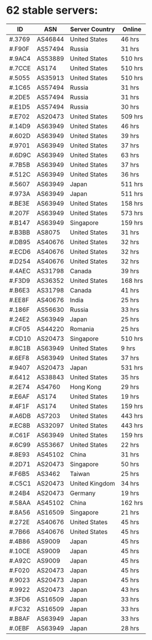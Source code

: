 # 62 stable servers:

| ID | ASN | Server Country | Online |
| ------ | ------ | ------ | ------ |
| #.3769 | AS46844 | United States | 46 hrs |
| #.F90F | AS57494 | Russia | 31 hrs |
| #.9AC4 | AS53889 | United States | 510 hrs |
| #.7CCE | AS174 | United States | 510 hrs |
| #.5055 | AS35913 | United States | 510 hrs |
| #.1C65 | AS57494 | Russia | 31 hrs |
| #.2DE5 | AS57494 | Russia | 31 hrs |
| #.E1D5 | AS57494 | Russia | 30 hrs |
| #.E702 | AS20473 | United States | 509 hrs |
| #.14D9 | AS63949 | United States | 46 hrs |
| #.602D | AS63949 | United States | 39 hrs |
| #.9701 | AS63949 | United States | 37 hrs |
| #.6D9C | AS63949 | United States | 63 hrs |
| #.7B5B | AS63949 | United States | 37 hrs |
| #.512C | AS63949 | United States | 36 hrs |
| #.5607 | AS63949 | Japan | 511 hrs |
| #.973A | AS63949 | Japan | 511 hrs |
| #.BE3E | AS63949 | United States | 158 hrs |
| #.207F | AS63949 | United States | 573 hrs |
| #.B147 | AS63949 | Singapore | 159 hrs |
| #.B3BB | AS8075 | United States | 31 hrs |
| #.DB95 | AS40676 | United States | 32 hrs |
| #.ECD6 | AS40676 | United States | 32 hrs |
| #.D254 | AS40676 | United States | 32 hrs |
| #.4AEC | AS31798 | Canada | 39 hrs |
| #.F3D9 | AS36352 | United States | 168 hrs |
| #.B6E3 | AS31798 | Canada | 41 hrs |
| #.EE8F | AS40676 | India | 25 hrs |
| #.186F | AS56630 | Russia | 33 hrs |
| #.24E2 | AS63949 | Japan | 25 hrs |
| #.CF05 | AS44220 | Romania | 25 hrs |
| #.CD10 | AS20473 | Singapore | 510 hrs |
| #.8C1B | AS63949 | United States | 9 hrs |
| #.6EF8 | AS63949 | United States | 37 hrs |
| #.9407 | AS20473 | Japan | 531 hrs |
| #.6412 | AS38843 | United States | 35 hrs |
| #.2E74 | AS4760 | Hong Kong | 29 hrs |
| #.E6AF | AS174 | United States | 19 hrs |
| #.4F1F | AS174 | United States | 159 hrs |
| #.A6DB | AS7203 | United States | 443 hrs |
| #.EC8B | AS32097 | United States | 443 hrs |
| #.C61F | AS63949 | United States | 159 hrs |
| #.6C99 | AS53667 | United States | 22 hrs |
| #.8E93 | AS45102 | China | 31 hrs |
| #.2D71 | AS20473 | Singapore | 50 hrs |
| #.F6B5 | AS3462 | Taiwan | 25 hrs |
| #.C5C1 | AS20473 | United Kingdom | 34 hrs |
| #.24B4 | AS20473 | Germany | 19 hrs |
| #.58AA | AS45102 | China | 162 hrs |
| #.8A56 | AS16509 | Singapore | 21 hrs |
| #.272E | AS40676 | United States | 45 hrs |
| #.7B66 | AS40676 | United States | 45 hrs |
| #.4B86 | AS9009 | Japan | 45 hrs |
| #.10CE | AS9009 | Japan | 45 hrs |
| #.A92C | AS9009 | Japan | 45 hrs |
| #.F020 | AS20473 | Japan | 45 hrs |
| #.9023 | AS20473 | Japan | 45 hrs |
| #.9922 | AS20473 | Japan | 43 hrs |
| #.3FD6 | AS16509 | Japan | 33 hrs |
| #.FC32 | AS16509 | Japan | 33 hrs |
| #.B8AF | AS63949 | Japan | 33 hrs |
| #.0EBF | AS63949 | Japan | 28 hrs |

